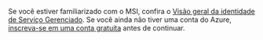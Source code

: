Se você estiver familiarizado com o MSI, confira o [Visão geral da identidade de Serviço Gerenciado](../articles/active-directory/msi-overview.md). Se você ainda não tiver uma conta do Azure, [inscreva-se em uma conta gratuita](https://azure.microsoft.com/free/) antes de continuar.